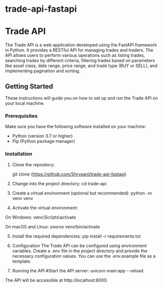 # trade-api-fastapi
# Trade API

The Trade API is a web application developed using the FastAPI framework in Python. It provides a RESTful API for managing trades and traders. The API allows users to perform various operations such as listing trades, searching trades by different criteria, filtering trades based on parameters like asset class, date range, price range, and trade type (BUY or SELL), and implementing pagination and sorting.

## Getting Started

These instructions will guide you on how to set up and run the Trade API on your local machine.

### Prerequisites

Make sure you have the following software installed on your machine:

- Python (version 3.7 or higher)
- Pip (Python package manager)

### Installation

1. Clone the repository:

 
   git clone (https://github.com/Shrvaani/trade-api-fastapi)
2. Change into the project directory:
cd trade-api

3. Create a virtual environment (optional but recommended):
python -m venv venv

4. Activate the virtual environment:

On Windows:
venv\Scripts\activate

On macOS and Linux:
source venv/bin/activate

5. Install the required dependencies:
pip install -r requirements.txt

6. Configuration
The Trade API can be configured using environment variables. Create a .env file in the project directory and provide the necessary configuration values. You can use the .env.example file as a template.

7. Running the API
#Start the API server:
uvicorn main:app --reload

The API will be accessible at http://localhost:8000.
